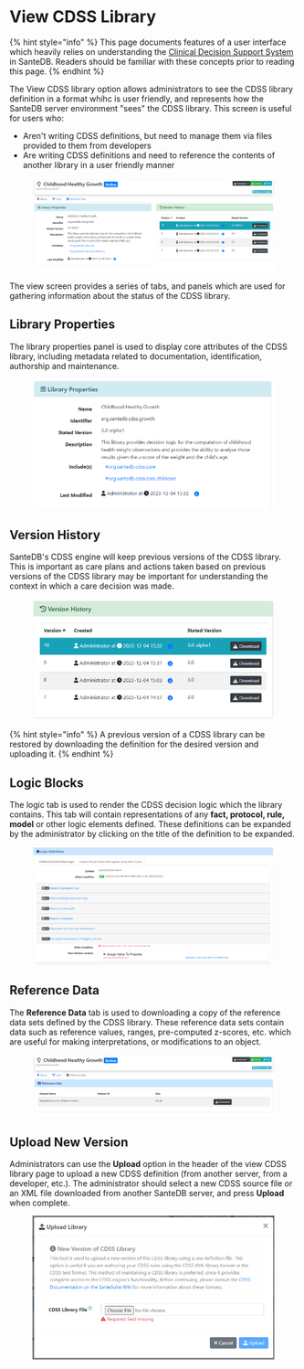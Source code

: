 # View CDSS Library

{% hint style="info" %}
This page documents features of a user interface which heavily relies on understanding the [Clinical Decision Support System ](../../../../../developers/extending-santesuite/extending-santedb/applets/cdss-protocols.md)in SanteDB. Readers should be familiar with these concepts prior to reading this page.
{% endhint %}

The View CDSS library option allows administrators to see the CDSS library definition in a format whihc is user friendly, and represents how the SanteDB server environment "sees" the CDSS library. This screen is useful for users who:

* Aren't writing CDSS definitions, but need to manage them via files provided to them from developers
* Are writing CDSS definitions and need to reference the contents of another library in a user friendly manner

<figure><img src="../../../../../.gitbook/assets/image (5).png" alt=""><figcaption></figcaption></figure>

The view screen provides a series of tabs, and panels which are used for gathering information about the status of the CDSS library.

## Library Properties

The library properties panel is used to display core attributes of the CDSS library, including metadata related to documentation, identification, authorship and maintenance.

<figure><img src="../../../../../.gitbook/assets/image (6).png" alt=""><figcaption></figcaption></figure>

## Version History

SanteDB's CDSS engine will keep previous versions of the CDSS library. This is important as care plans and actions taken based on previous versions of the CDSS library may be important for understanding the context in which a care decision was made.

<figure><img src="../../../../../.gitbook/assets/image (7).png" alt=""><figcaption></figcaption></figure>

{% hint style="info" %}
A previous version of a CDSS library can be restored by downloading the definition for the desired version and uploading it.
{% endhint %}

## Logic Blocks

The logic tab is used to render the CDSS decision logic which the library contains. This tab will contain representations of any **fact, protocol, rule, model** or other logic elements defined. These definitions can be expanded by the administrator by clicking on the title of the definition to be expanded.

<figure><img src="../../../../../.gitbook/assets/image (8).png" alt=""><figcaption></figcaption></figure>

## Reference Data

The **Reference Data** tab is used to downloading a copy of the reference data sets defined by the CDSS library. These reference data sets contain data such as reference values, ranges, pre-computed z-scores, etc. which are useful for making interpretations, or modifications to an object.

<figure><img src="../../../../../.gitbook/assets/image (9).png" alt=""><figcaption></figcaption></figure>

## Upload New Version

Administrators can use the **Upload** option in the header of the view CDSS library page to upload a new CDSS definition (from another server, from a developer, etc.). The administrator should select a new CDSS source file or an XML file downloaded from another SanteDB server, and press **Upload** when complete.

<figure><img src="../../../../../.gitbook/assets/image (10).png" alt=""><figcaption></figcaption></figure>
